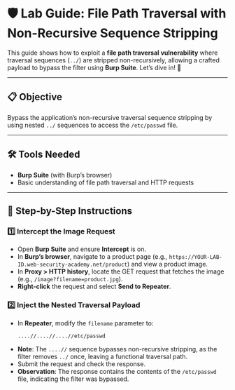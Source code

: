 # 🛡️ Lab Guide: File Path Traversal with Non-Recursive Sequence Stripping

This guide shows how to exploit a **file path traversal vulnerability** where traversal sequences (`../`) are stripped non-recursively, allowing a crafted payload to bypass the filter using **Burp Suite**. Let’s dive in! 🚀

---

## 📋 Objective
Bypass the application’s non-recursive traversal sequence stripping by using nested `../` sequences to access the `/etc/passwd` file.

---

## 🛠️ Tools Needed
- **Burp Suite** (with Burp’s browser)
- Basic understanding of file path traversal and HTTP requests

---

## 📝 Step-by-Step Instructions

### 1️⃣ Intercept the Image Request
- Open **Burp Suite** and ensure **Intercept** is on.
- In **Burp’s browser**, navigate to a product page (e.g., `https://YOUR-LAB-ID.web-security-academy.net/product`) and view a product image.
- In **Proxy > HTTP history**, locate the GET request that fetches the image (e.g., `/image?filename=product.jpg`).
- **Right-click** the request and select **Send to Repeater**.

### 2️⃣ Inject the Nested Traversal Payload
- In **Repeater**, modify the `filename` parameter to:
  ```
  ....//....//....//etc/passwd
  ```
- **Note**: The `....//` sequence bypasses non-recursive stripping, as the filter removes `../` once, leaving a functional traversal path.
- Submit the request and check the response.
- **Observation**: The response contains the contents of the `/etc/passwd` file, indicating the filter was bypassed.